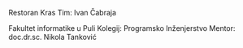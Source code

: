 Restoran Kras
Tim: Ivan Čabraja

Fakultet informatike u Puli
Kolegij: Programsko Inženjerstvo
Mentor: doc.dr.sc. Nikola Tanković
